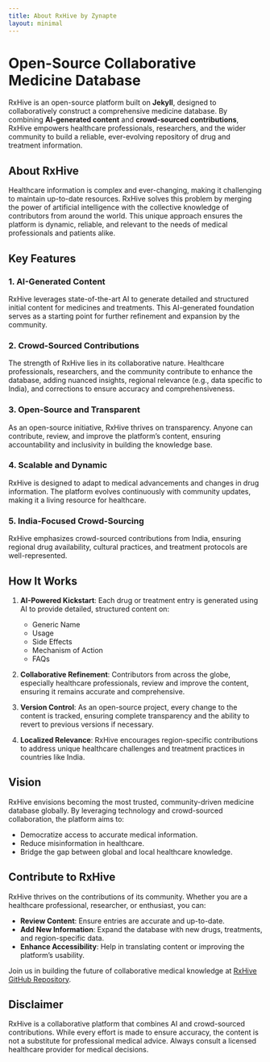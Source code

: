 ```yaml
---
title: About RxHive by Zynapte
layout: minimal
---
```


# Open-Source Collaborative Medicine Database

RxHive is an open-source platform built on **Jekyll**, designed to collaboratively construct a comprehensive medicine database. By combining **AI-generated content** and **crowd-sourced contributions**, RxHive empowers healthcare professionals, researchers, and the wider community to build a reliable, ever-evolving repository of drug and treatment information.

## **About RxHive**

Healthcare information is complex and ever-changing, making it challenging to maintain up-to-date resources. RxHive solves this problem by merging the power of artificial intelligence with the collective knowledge of contributors from around the world. This unique approach ensures the platform is dynamic, reliable, and relevant to the needs of medical professionals and patients alike.

## **Key Features**

### 1. **AI-Generated Content**
RxHive leverages state-of-the-art AI to generate detailed and structured initial content for medicines and treatments. This AI-generated foundation serves as a starting point for further refinement and expansion by the community.

### 2. **Crowd-Sourced Contributions**
The strength of RxHive lies in its collaborative nature. Healthcare professionals, researchers, and the community contribute to enhance the database, adding nuanced insights, regional relevance (e.g., data specific to India), and corrections to ensure accuracy and comprehensiveness.

### 3. **Open-Source and Transparent**
As an open-source initiative, RxHive thrives on transparency. Anyone can contribute, review, and improve the platform’s content, ensuring accountability and inclusivity in building the knowledge base.

### 4. **Scalable and Dynamic**
RxHive is designed to adapt to medical advancements and changes in drug information. The platform evolves continuously with community updates, making it a living resource for healthcare.

### 5. **India-Focused Crowd-Sourcing**
RxHive emphasizes crowd-sourced contributions from India, ensuring regional drug availability, cultural practices, and treatment protocols are well-represented.

## **How It Works**
1. **AI-Powered Kickstart**: Each drug or treatment entry is generated using AI to provide detailed, structured content on:
   - Generic Name
   - Usage
   - Side Effects
   - Mechanism of Action
   - FAQs

2. **Collaborative Refinement**: Contributors from across the globe, especially healthcare professionals, review and improve the content, ensuring it remains accurate and comprehensive.

3. **Version Control**: As an open-source project, every change to the content is tracked, ensuring complete transparency and the ability to revert to previous versions if necessary.

4. **Localized Relevance**: RxHive encourages region-specific contributions to address unique healthcare challenges and treatment practices in countries like India.

## **Vision**
RxHive envisions becoming the most trusted, community-driven medicine database globally. By leveraging technology and crowd-sourced collaboration, the platform aims to:
- Democratize access to accurate medical information.
- Reduce misinformation in healthcare.
- Bridge the gap between global and local healthcare knowledge.

## **Contribute to RxHive**
RxHive thrives on the contributions of its community. Whether you are a healthcare professional, researcher, or enthusiast, you can:
- **Review Content**: Ensure entries are accurate and up-to-date.
- **Add New Information**: Expand the database with new drugs, treatments, and region-specific data.
- **Enhance Accessibility**: Help in translating content or improving the platform’s usability.

Join us in building the future of collaborative medical knowledge at [RxHive GitHub Repository](https://github.com/RxHive/RxHive.github.io.git).

## **Disclaimer**
RxHive is a collaborative platform that combines AI and crowd-sourced contributions. While every effort is made to ensure accuracy, the content is not a substitute for professional medical advice. Always consult a licensed healthcare provider for medical decisions.
